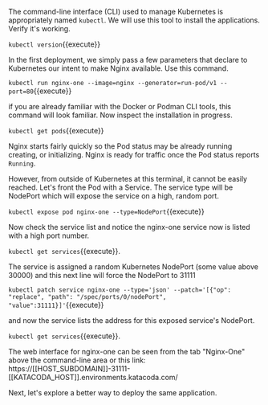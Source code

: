 The command-line interface (CLI) used to manage Kubernetes is appropriately named `kubectl`. We will use this tool to install the applications. Verify it's working.

`kubectl version`{{execute}}

In the first deployment, we simply pass a few parameters that declare to Kubernetes our intent to make Nginx available. Use this command.

`kubectl run nginx-one --image=nginx --generator=run-pod/v1 --port=80`{{execute}}

if you are already familiar with the Docker or Podman CLI tools, this command will look familiar. Now inspect the installation in progress.

`kubectl get pods`{{execute}}

Nginx starts fairly quickly so the Pod status may be already running creating, or initializing. Nginx is ready for traffic once the Pod status reports `Running`.

However, from outside of Kubernetes at this terminal, it cannot be easily reached. Let's front the Pod with a Service. The service type will be NodePort which will expose the service on a high, random port.

`kubectl expose pod nginx-one --type=NodePort`{{execute}}

Now check the service list and notice the nginx-one service now is listed with a high port number.

`kubectl get services`{{execute}}.

The service is assigned a random Kubernetes NodePort (some value above 30000) and this next line will force the NodePort to 31111

`kubectl patch service nginx-one --type='json' --patch='[{"op": "replace", "path": "/spec/ports/0/nodePort", "value":31111}]'`{{execute}}

and now the service lists the address for this exposed service's NodePort.

`kubectl get services`{{execute}}.

The web interface for nginx-one can be seen from the tab "Nginx-One" above the command-line area or this link: https://[[HOST_SUBDOMAIN]]-31111-[[KATACODA_HOST]].environments.katacoda.com/

Next, let's explore a better way to deploy the same application.
